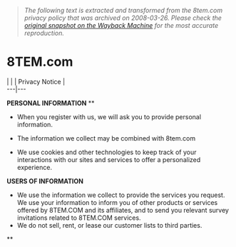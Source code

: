 > *The following text is extracted and transformed from the 8tem.com privacy policy that was archived on 2008-03-26. Please check the [original snapshot on the Wayback Machine](https://web.archive.org/web/20080326235057id_/http%3A//www.8tem.com/privacy.php%3FosCsid%3D18b2f6c15d6c5e74df6acb627f1e5a9d) for the most accurate reproduction.*

# 8TEM.com

|  |  | Privacy Notice |   
---|---  
  
****PERSONAL INFORMATION**** **

  * When you register with us, we will ask you to provide personal information.

  * The information we collect may be combined with 8tem.com

  * We use cookies and other technologies to keep track of your interactions with our sites and services to offer a personalized experience.




**USERS OF INFORMATION**

  * We use the information we collect to provide the services you request. We use your information to inform you of other products or services offered by 8TEM.COM and its affiliates, and to send you relevant survey invitations related to 8TEM.COM services.
  * We do not sell, rent, or lease our customer lists to third parties.



**
